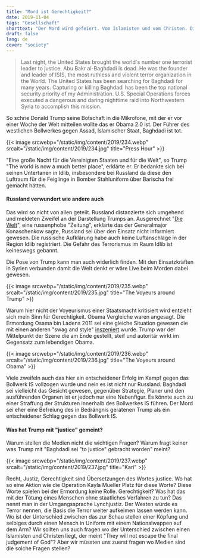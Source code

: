 ```yaml
---
title: "Mord ist Gerechtigkeit?"
date: 2019-11-04
tags: "Gesellschaft"
shorttext: "Der Mord wird gefeiert. Vom Islamisten und vom Christen. Die wichtigen Fragen werden unterschlagen, im Vordergrund stehen Vergleiche der Präsentationen."
draft: false
lang: de
cover: "society"
---
```


> Last night, the United States brought the world´s number one terrorist leader to justice. Abu Bakr al-Baghdadi is dead. He was the founder and leader of ISIS, the most ruthless and violent terror organization in the World. The United States has been searching for Baghdadi for many years. Capturing or killing Baghdadi has been the top national security priority of my Administration. U.S. Special Operations forces executed a dangerous and daring nighttime raid into Northwestern Syria to accomplish this mission.

So schrie Donald Trump seine Botschaft in die Mikrofone, mit der er vor einer Woche der Welt mitteilen wollte das er Obama 2.0 ist. Der Führer des westlichen Bollwerkes gegen Assad, Islamischer Staat, Baghdadi ist tot.

{{< image srcwebp="/static/img/content/2019/234.webp" srcalt="/static/img/content/2019/234.jpg" title="Press Hour" >}}

"Eine große Nacht für die Vereinigten Staaten und für die Welt", so Trump "The world is now a much better place", erklärte er. Er bedankte sich bei seinen Untertanen in Idlib, insbesondere bei Russland da diese den Luftraum für die Feiglinge in Bomber Stahluniform über Barischa frei gemacht hätten.

#### Russland verwundert wie andere auch

Das wird so nicht von allen geteilt. Russland distanzierte sich umgehend und meldeten Zweifel an der Darstellung Trumps an. Ausgerechnet "[Die Welt](https://www.welt.de/politik/ausland/article202556016/Trump-bestaetigt-Tod-von-al-Baghdadi-Russland-bezweifelt-Angaben.html "Russland bezweifelt Trumps Angaben zum Tod al-Baghdadis")", eine russenphobe "Zeitung", erklärte das der Generalmajor Konaschenkow sagte, Russland sei über den Einsatz nicht  informiert gewesen. Die russische Aufklärung habe auch keine Luftanschläge in der Region Idlib registriert. Die Gefahr des Terrorismus im Raum Idlib ist keineswegs gebannt.

Die Pose von Trump kann man auch widerlich finden. Mit den Einsatzkräften in Syrien verbunden damit die Welt denkt er wäre Live beim Morden dabei gewesen.

{{< image srcwebp="/static/img/content/2019/235.webp" srcalt="/static/img/content/2019/235.jpg" title="The Voyeurs around Trump" >}}

Warum hier nicht der Voyeurismus einer Staatsmacht kritisiert wird entzieht sich mein Sinn für Gerechtigkeit. Obama Vergleiche waren angesagt. Die Ermordung Osama bin Ladens 2011 sei eine gleiche Situation gewesen die mit einen anderen "swag and style" [inszeniert](https://www.spiegel.de/kultur/gesellschaft/foto-von-donald-trump-nach-toetung-von-baghdadi-asymmetrisch-a-1293687.html "Trump-Foto von Baghdadi-Tötung - Bildausfall") wurde. Trump war der Mittelpunkt der Szene die am Ende gestellt, steif und autoritär wirkt im Gegensatz zum lebendigen Obama. 

{{< image srcwebp="/static/img/content/2019/236.webp" srcalt="/static/img/content/2019/236.jpg" title="The Voyeurs around Obama" >}}

Viele zweifeln auch das hier ein entscheidener Erfolg im Kampf gegen das Bollwerk IS vollzogen wurde und nein es ist nicht nur Russland. Baghdadi sei vielleicht das Gesicht gewesen, gegenüber Strategie, Planer und den ausführenden Organen ist er jedoch nur eine Nebenfigur. Es könnte auch zu einer Straffung der Strukturen innerhalb des Bollwerkes IS führen. Der Mord sei eher eine Befreiung des in Bedrängnis geratenen Trump als ein entscheidener Schlag gegen das Bollwerk IS. 

#### Was hat Trump mit "justice" gemeint?

Warum stellen die Medien nicht die wichtigen Fragen? Warum fragt keiner was Trump mit "Baghdadi sei "to justice" gebracht worden" meint?

{{< image srcwebp="/static/img/content/2019/237.webp" srcalt="/static/img/content/2019/237.jpg" title="Kari" >}}

Recht, Justiz, Gerechtigkeit sind Übersetzungen des Wortes justice. Wo hat so eine Aktion wie die Operation Kayla Mueller Platz für diese Worte? Diese Worte spielen bei der Ermordung keine Rolle. Gerechtigkeit? Was hat das mit der Tötung eines Menschen ohne staatliches Verfahren zu tun? Das nennt man in der Umgangssprache Lynchjustiz. Der Westen würde es Terror nennen, die Basis die Terror weiter aufkeimen lassen werden kann. Wo ist der Unterschied zwischen das zur Schau stellen einer Köpfung und selbiges durch einen Mensch in Uniform mit einem Nationalwappen auf dem Arm? Wir sollten uns auch fragen wo der Unterschied zwischen einen Islamisten und Christen liegt, der meint "They will not escape the final judgement of God"? Aber wir müssten uns zuerst fragen wo Medien sind die solche Fragen stellen? 
